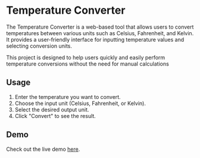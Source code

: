 # Temperature Converter



The Temperature Converter is a web-based tool that allows users to convert temperatures between various units such as Celsius, Fahrenheit, and Kelvin. It provides a user-friendly interface for inputting temperature values and selecting conversion units.

This project is designed to help users quickly and easily perform temperature conversions without the need for manual calculations
## Usage

1. Enter the temperature you want to convert.
2. Choose the input unit (Celsius, Fahrenheit, or Kelvin).
3. Select the desired output unit.
4. Click "Convert" to see the result.

## Demo

Check out the live demo [here](#https://drive.google.com/file/d/1n0nwdlle6f2dPVMtmPHfQtIBZQET-oaj/view?usp=drive_link).





